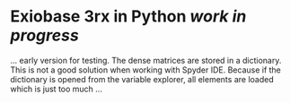 # Exiobase 3rx in Python *work in progress*
... early version for testing. The dense matrices are stored in a dictionary. This is not a good solution when working with Spyder IDE. Because if the dictionary is opened from the variable explorer, all elements are loaded which is just too much ... 

